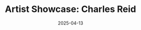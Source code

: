 ---
title: "Artist Showcase: Charles Reid"
date: 2025-04-13
summary: Charles Clark Reid (August 12, 1937 – June 1, 2019) was an American painter, illustrator, and teacher, notable for his watercolor style.
artistPortraitUrl: https://upload.wikimedia.org/wikipedia/commons/2/2b/Fullsizeoutput_159d1.jpg 
paintings: 
  - imageUrl: https://www.charlesreidart.com/art/galArt/w065.jpg 
    title: "Coot with Flowers"
    description: "Watercolor, 20\" x 16\""
  - imageUrl: https://www.charlesreidart.com/art/galArt/w070.jpg 
    title: "Lady in Santa Fe"
    description: "Watercolor, 24\" x 20\""
  - imageUrl: https://www.charlesreidart.com/art/galArt/w036.jpg 
    title: "Ray"
    description: "Watercolor, 31\" x 38\""
outputs: []
---